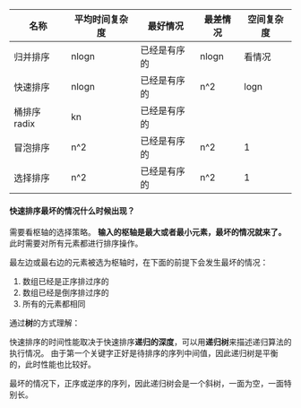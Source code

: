 
|名称|平均时间复杂度|最好情况|最差情况|空间复杂度|
|---|---|---|---|---|
|归并排序|nlogn|已经是有序的|nlogn|看情况|
|快速排序|nlogn|已经是有序的|n^2|logn|
|桶排序 radix|kn|已经是有序的|||
|冒泡排序|n^2|已经是有序的|n^2|1|
|选择排序|n^2|已经是有序的|n^2|1|

#### 快速排序最坏的情况什么时候出现？
需要看枢轴的选择策略。
**输入的枢轴是最大或者最小元素，最坏的情况就来了。** 此时需要对所有元素都进行排序操作。

最左边或最右边的元素被选为枢轴时，在下面的前提下会发生最坏的情况：
1. 数组已经是正序排过序的
2. 数组已经是倒序排过序的
3. 所有的元素都相同

通过**树**的方式理解：

快速排序的时间性能取决于快速排序**递归的深度**，可以用**递归树**来描述递归算法的执行情况。
由于第一个关键字正好是待排序的序列中间值，因此递归树是平衡的，此时性能也比较好。

最坏的情况下，正序或逆序的序列，因此递归树会是一个斜树，一面为空，一面特别长。





